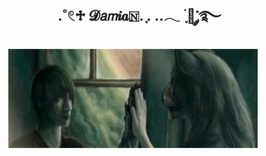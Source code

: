 <div align="center">
<h1 align="center">ㅤ.˚𓏲♱ 𝓓𝘢𝘮𝒊𝒂🇳. ִֶָ. ..𓂃 ࣪ ִֶָ🦇་༘࿐
</div>

<p align="center">
 <img widht="400"  height="200" src="https://github.com/damaskinho/damaskinho/blob/dd92d043ae13d0bdea713d2d73a2b855614cbc33/9288bbcca42064eb5083b45301ba4f95.jpg">
</p>
